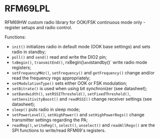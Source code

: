 # RFM69LPL
RFM69HW custom radio library for OOK/FSK continuous mode only - register setups and radio control. 

Functions: 
- `init()` initializes radio in default mode (OOK base settings) and sets radio in standby;
- `poll()` and `send()` read and write the DIO2 pin;
- `txBegin()`, `transmitEnd()`, rxBegin()` and `standby()` write radio mode registers;
- `setFrequencyMHz()`, `setFrequency()` and `getFrequency()` change and/or read the frequency regs appropriately;
- `setModulationType()` sets either OOK or FSK modulation;
- `setBitrate()` is used when using bit synchronizer (see datasheet);
- `setBandwidth()`, `setRSSIThreshold()`, `setFixedThreshold()`, `setSensitivityBoost()` and `readRSSI()` change receiver settings (see datasheet);
- `sleep()` puts radio in sleep mode;
- `setPowerLevel()`, `setHighPower()` and `setHighPowerRegs()` change transmitter settings regarding the PA;
- `readReg()`, `writeReg()`, `select()`, `unselect()` and `readAllRegs()` are the SPI functions to write/read RFM69's registers.
